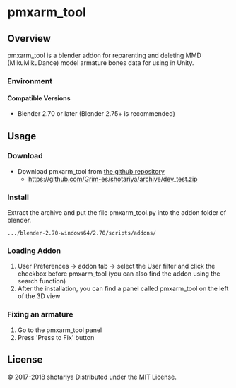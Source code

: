 pmxarm_tool
===========
Overview
----
pmxarm_tool is a blender addon for reparenting and deleting MMD (MikuMikuDance) model armature bones data for using in Unity.

### Environment

#### Compatible Versions
 - Blender 2.70 or later (Blender 2.75+ is recommended)

Usage
---------
### Download

* Download pmxarm_tool from [the github repository](https://github.com/Grim-es/shotariya/)
    * https://github.com/Grim-es/shotariya/archive/dev_test.zip

### Install
Extract the archive and put the file pmxarm_tool.py into the addon folder of blender.

    .../blender-2.70-windows64/2.70/scripts/addons/

### Loading Addon
1. User Preferences -> addon tab -> select the User filter and click the checkbox before pmxarm_tool (you can also find the addon using the search function)
2. After the installation, you can find a panel called pmxarm_tool on the left of the 3D view

### Fixing an armature
1. Go to the pmxarm_tool panel
2. Press 'Press to Fix' button

License
----------
&copy; 2017-2018 shotariya
Distributed under the MIT License.
